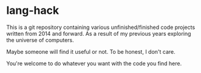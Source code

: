 # lang-hack

This is a git repository containing various unfinished/finished code projects
written from 2014 and forward. As a result of my previous years exploring the
universe of computers.

Maybe someone will find it useful or not. To be honest, I don't care. 

You're welcome to do whatever you want with the code you find here.
